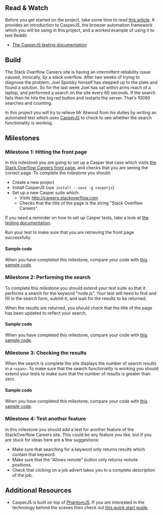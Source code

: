 ## Read & Watch

Before you get started on the project, take some time to read [this article](http://www.helpscout.net/blog/functional-testing-casperjs/).  It provides an introduction to CasperJS, the browser automation framework which you will be using in this project, and a worked example of using it to test Reddit.


* [The CasperJS testing documentation](http://casperjs.readthedocs.org/en/latest/testing.html)

## Build

The Stack Overflow Careers site is having an intermittent reliability issue caused, ironically, by a stack overflow. After two weeks of trying to diagnose the problem, Joel Spolsky himself has stepped up to the plate and found a solution.  So for the last week Joel has sat within arms reach of a laptop, and performed a search on the site every 60 seconds.  If the search fails then he hits the big red button and restarts the server.  That's 10080 searches and counting.

In this project you will try to relieve Mr Atwood from his duties by writing an automated test which uses [CasperJS](http://casperjs.org/) to check to see whether the search functionality is working.

## Milestones

### Milestone 1: Hitting the front page

In this milestone you are going to set up a Casper test case which visits [the Stack Overflow Careers front page](http://careers.stackoverflow.com), and checks that you are seeing the correct page.  To complete the milestone you should:

* Create a new project
* Install CasperJS (`npm install --save -g casperjs`)
* Set up a new Casper suite which:
    - Visits http://careers.stackoverflow.com
    - Checks that the title of the page is the string "Stack Overflow Careers"

If you need a reminder on how to set up Casper tests, take a look at [the testing documentation](http://casperjs.readthedocs.org/en/latest/testing.html).

Run your test to make sure that you are retrieving the front page successfully.

#### Sample code

When you have completed this milestone, compare your code with [this sample code](https://gist.github.com/oampo/6687dba4d40ad740ede4).

### Milestone 2: Performing the search

To complete this milestone you should extend your test suite so that it performs a search for the keyword "node.js".  Your test will need to find and fill in the search form, submit it, and wait for the results to be returned.

When the results are returned, you should check that the title of the page has been updated to reflect your search.

#### Sample code

When you have completed this milestone, compare your code with [this sample code](https://gist.github.com/oampo/cc8f50ae724ad00b858e).

### Milestone 3: Checking the results

When the search is complete the site displays the number of search results in a `<span>`.  To make sure that the search functionality is working you should extend your tests to make sure that the number of results is greater than zero.

#### Sample code

When you have completed this milestone, compare your code with [this sample code](https://gist.github.com/oampo/e57664f623582b5f75fb).


### Milestone 4: Test another feature

In this milestone you should add a test for another feature of the StackOverflow Careers site.  This could be any feature you like, but if you are stuck for ideas here are a few suggestions:

* Make sure that searching for a keyword only returns results which contain that keyword.
* Make sure that the "Allows remote" button only returns remote positions.
* Check that clicking on a job advert takes you to a complete description of the job.

## Additional Resources

* CasperJS is built on top of [PhantomJS](http://phantomjs.org/).  If you are interested in the technology behind the scenes then check out [this quick start guide](http://phantomjs.org/quick-start.html).

